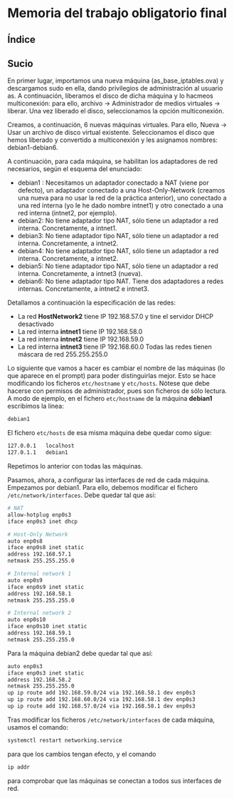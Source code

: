 # Memoria del trabajo obligatorio final

## Índice

## Sucio
En primer lugar, importamos una nueva máquina (as_base_iptables.ova) y descargamos sudo en ella, dando privilegios de administración al usuario as. A continuación, liberamos el disco de dicha máquina y lo hacmeos multiconexión: para ello, archivo -> Administrador de medios virtuales -> liberar. Una vez liberado el disco, seleccionamos la opción multiconexión.

Creamos, a continuación, 6 nuevas máquinas virtuales. Para ello, Nueva -> Usar un archivo de disco virtual existente. Seleccionamos el disco que hemos liberado y convertido a multiconexión y les asignamos nombres: debian1-debian6. 

A continuación, para cada máquina, se habilitan los adaptadores de red necesarios, según el esquema del enunciado: 
- debian1 : Necesitamos un adaptador conectado a NAT (viene por defecto), un adaptador conectado a una Host-Only-Network (creamos una nueva para no usar la red de la práctica anterior), uno conectado a una red interna (yo le he dado nombre intnet1) y otro conectado a una red interna (intnet2, por ejemplo).
- debian2: No tiene adaptador tipo NAT, sólo tiene un adaptador a red interna. Concretamente, a intnet1.
- debian3: No tiene adaptador tipo NAT, sólo tiene un adaptador a red interna. Concretamente, a intnet2.
- debian4: No tiene adaptador tipo NAT, sólo tiene un adaptador a red interna. Concretamente, a intnet2.
- debian5: No tiene adaptador tipo NAT, sólo tiene un adaptador a red interna. Concretamente, a intnet3 (nueva).
- debian6: No tiene adaptador tipo NAT. Tiene dos adaptadores a redes internas. Concretamente, a intnet2 e intnet3. 

Detallamos a continuación la especificación de las redes:
- La red **HostNetwork2** tiene IP 192.168.57.0 y tine el servidor DHCP desactivado
- La red interna **intnet1** tiene IP 192.168.58.0
- La red interna **intnet2** tiene IP 192.168.59.0
- La red interna **intnet3** tiene IP 192.168.60.0
Todas las redes tienen máscara de red 255.255.255.0

Lo siguiente que vamos a hacer es cambiar el nombre de las máquinas (lo que aparece en el prompt) para poder distinguirlas mejor. Esto se hace modificando los ficheros ```etc/hostname``` y ```etc/hosts```. Nótese que debe hacerse con permisos de administrador, pues son ficheros de sólo lectura. A modo de ejemplo, en el fichero `etc/hostname` de la máquina **debian1** escribimos la línea:

```bash 
debian1
```

El fichero `etc/hosts` de esa misma máquina debe quedar como sigue:

```bash
127.0.0.1   localhost
127.0.1.1   debian1
```

Repetimos lo anterior con todas las máquinas. 

Pasamos, ahora, a configurar las interfaces de red de cada máquina. Empezamos por debian1. Para ello, debemos modificar el fichero `/etc/network/interfaces`. Debe quedar tal que así:
```bash
# NAT
allow-hotplug enp0s3
iface enp0s3 inet dhcp

# Host-Only Network
auto enp0s8
iface enp0s8 inet static
address 192.168.57.1
netmask 255.255.255.0

# Internal network 1
auto enp0s9
iface enp0s9 inet static
address 192.168.58.1
netmask 255.255.255.0

# Internal network 2
auto enp0s10
iface enp0s10 inet static
address 192.168.59.1
netmask 255.255.255.0
```

Para la máquina debian2 debe quedar tal que así:
```bash
auto enp0s3
iface enp0s3 inet static
address 192.168.58.2
netmask 255.255.255.0
up ip route add 192.168.59.0/24 via 192.168.58.1 dev enp0s3
up ip route add 192.168.60.0/24 via 192.168.58.1 dev enp0s3
up ip route add 192.168.57.0/24 via 192.168.58.1 dev enp0s3
```

Tras modificar los ficheros `/etc/network/interfaces` de cada máquina, usamos el comando:
```bash
systemctl restart networking.service
```
para que los cambios tengan efecto, y el comando 
```bash
ip addr
```
para comprobar que las máquinas se conectan a todos sus interfaces de red. 
